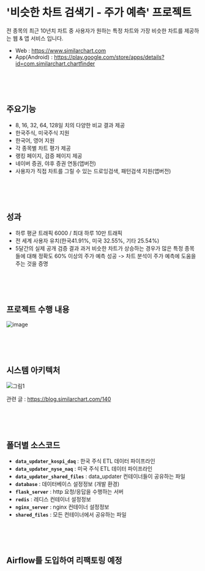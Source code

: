 # '비슷한 차트 검색기 - 주가 예측' 프로젝트

전 종목의 최근 10년치 차트 중 사용자가 원하는 특정 차트와 가장 비슷한 차트를 제공하는 웹 & 앱 서비스 입니다.

- Web : https://www.similarchart.com
- App(Android) : https://play.google.com/store/apps/details?id=com.similarchart.chartfinder

<br>
<br>
<br>
 
## 주요기능
- 8, 16, 32, 64, 128일 치의 다양한 비교 결과 제공
- 한국주식, 미국주식 지원
- 한국어, 영어 지원
- 각 종목별 차트 평가 제공
- 랭킹 페이지, 검증 페이지 제공
- 네이버 증권, 야후 증권 연동(앱버전)
- 사용자가 직접 차트를 그릴 수 있는 드로잉검색, 패턴검색 지원(앱버전)
  
<br>
<br>
<br>

## 성과
- 하루 평균 트래픽 6000 / 최대 하루 10만 트래픽
- 전 세계 사용자 유치(한국41.91%, 미국 32.55%, 기타 25.54%)
- 5달간의 실제 공개 검증 결과 과거 비슷한 차트가 상승하는 경우가 많은 특정 종목들에 대해 정확도 60% 이상의 주가 예측 성공 -> 차트 분석이 주가 예측에 도움을 주는 것을 증명


<br>
<br>
<br>

## 프로젝트 수행 내용

![image](https://github.com/user-attachments/assets/4a1abaca-b3d4-4d1e-8033-9ead41c68966)

<br>
<br>
<br>

## 시스템 아키텍처

![그림1](https://github.com/user-attachments/assets/ef6b0e27-b39b-4577-aaa5-c01e222cfee0)

관련 글 : https://blog.similarchart.com/140

<br>
<br>
<br>

## 폴더별 소스코드
- **`data_updater_kospi_daq`** : 한국 주식 ETL 데이터 파이프라인
- **`data_updater_nyse_naq`** : 미국 주식 ETL 데이터 파이프라인
- **`data_updater_shared_files`** : data_updater 컨테이너들이 공유하는 파일
- **`database`** : 데이터베이스 설정정보 (개발 환경)
- **`flask_server`** : http 요청/응답을 수행하는 서버
- **`redis`** : 레디스 컨테이너 설정정보
- **`nginx_server`** : nginx 컨테이너 설정정보
- **`shared_files`** : 모든 컨테이너에서 공유하는 파일

<br>
<br>
<br>

## Airflow를 도입하여 리팩토링 예정

